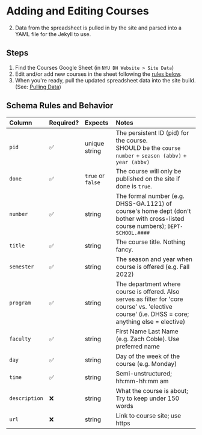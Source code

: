 # Adding and Editing Courses

2. Data from the spreadsheet is pulled in by the site and parsed into a YAML file for the Jekyll to use. 

## Steps

1. Find the Courses Google Sheet (in `NYU DH Website > Site Data`)
2. Edit and/or add new courses in the sheet following the [rules below](#schema-rules-and-behavior).
3. When you're ready, pull the updated spreadsheet data into the site build. (See: [Pulling Data](pull-data-from-google-sheets.md))


## Schema Rules and Behavior


| Column        | Required? | Expects | Notes |
| :------------ | :-------- | :------ | :---- |
| `pid`         | ✅ | unique string | The persistent ID (pid) for the course.<br>SHOULD be the `course number` + `season (abbv)` + `year (abbv)` |
| `done`        | ✅ | `true` or `false` | The course will only be published on the site if done is `true`. |
| `number`      | ✅ | string | The formal number (e.g. DHSS-GA.1121) of course's home dept (don't bother with cross-listed course numbers); `DEPT-SCHOOL.####` |
| `title`       | ✅ | string | The course title. Nothing fancy. |
| `semester`    | ✅ | string | The season and year when course is offered (e.g. Fall 2022) |
| `program`     | ✅ | string | The department where course is offered. Also serves as filter for 'core course' vs. 'elective course' (i.e. DHSS = core; anything else = elective)|
| `faculty`     | ✅ | string | First Name Last Name (e.g. Zach Coble). Use preferred name |
| `day`         | ✅ | string | Day of the week of the course (e.g. Monday) |
| `time`        | ✅ | string | Semi-unstructured; hh:mm-hh:mm am|pm |
| `description` | ❌ | string | What the course is about; Try to keep under 150 words |
| `url`         | ❌ | string | Link to course site; use https |
